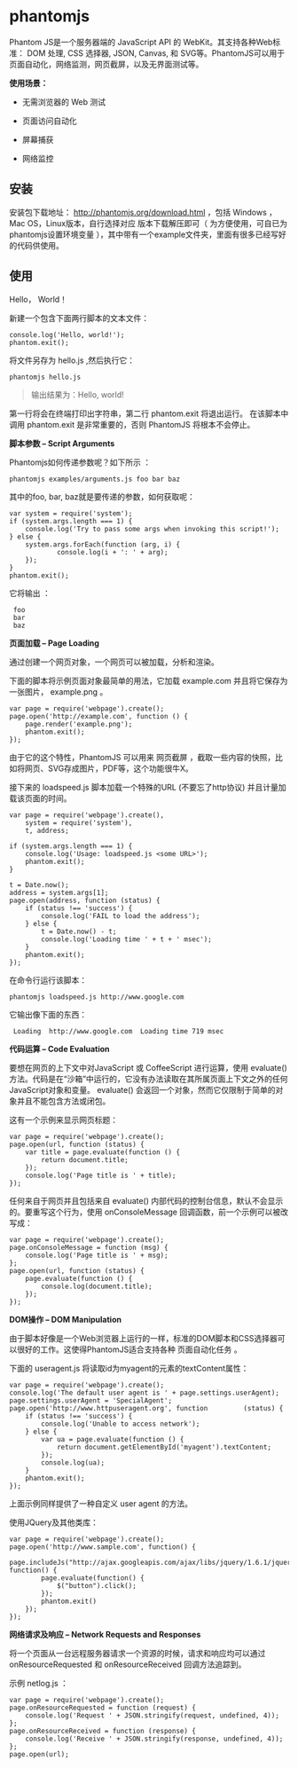 # phantomjs

Phantom JS是一个服务器端的 JavaScript API 的 WebKit。其支持各种Web标准： DOM 处理, CSS 选择器, JSON, Canvas, 和 SVG等。PhantomJS可以用于页面自动化，网络监测，网页截屏，以及无界面测试等。

**使用场景：**

   - 无需浏览器的 Web 测试

   - 页面访问自动化

   - 屏幕捕获

   - 网络监控

## 安装

安装包下载地址： http://phantomjs.org/download.html ，包括 Windows ，Mac OS，Linux版本，自行选择对应 版本下载解压即可（ 为方便使用，可自已为phantomjs设置环境变量 ），其中带有一个example文件夹，里面有很多已经写好的代码供使用。

## 使用

Hello， World！

新建一个包含下面两行脚本的文本文件：

    console.log('Hello, world!');
    phantom.exit();

将文件另存为 hello.js ,然后执行它： 

    phantomjs hello.js

>输出结果为：Hello, world!

第一行将会在终端打印出字符串，第二行 phantom.exit 将退出运行。 
在该脚本中调用 phantom.exit 是非常重要的，否则 PhantomJS 将根本不会停止。 

**脚本参数 – Script Arguments**

Phantomjs如何传递参数呢？如下所示 ：

    phantomjs examples/arguments.js foo bar baz

其中的foo, bar, baz就是要传递的参数，如何获取呢：

    var system = require('system');
    if (system.args.length === 1) {
        console.log('Try to pass some args when invoking this script!');
    } else {
        system.args.forEach(function (arg, i) {
                console.log(i + ': ' + arg);
        });
    }
    phantom.exit();

它将输出 ：

     foo
     bar
     baz

**页面加载 – Page Loading**

通过创建一个网页对象，一个网页可以被加载，分析和渲染。

下面的脚本将示例页面对象最简单的用法，它加载 example.com 并且将它保存为一张图片， example.png 。 

    var page = require('webpage').create();
    page.open('http://example.com', function () {
        page.render('example.png');
        phantom.exit();
    });

由于它的这个特性，PhantomJS 可以用来 网页截屏 ，截取一些内容的快照，比如将网页、SVG存成图片，PDF等，这个功能很牛X。 

接下来的 loadspeed.js 脚本加载一个特殊的URL (不要忘了http协议) 并且计量加载该页面的时间。 

    var page = require('webpage').create(),
        system = require('system'),
        t, address;

    if (system.args.length === 1) {
        console.log('Usage: loadspeed.js <some URL>');
        phantom.exit();
    }

    t = Date.now();
    address = system.args[1];
    page.open(address, function (status) {
        if (status !== 'success') {
            console.log('FAIL to load the address');
        } else {
            t = Date.now() - t;
            console.log('Loading time ' + t + ' msec');
        }
        phantom.exit();
    });

在命令行运行该脚本：

    phantomjs loadspeed.js http://www.google.com

它输出像下面的东西：

     Loading  http://www.google.com  Loading time 719 msec 

**代码运算 – Code Evaluation**
 
要想在网页的上下文中对JavaScript 或 CoffeeScript 进行运算，使用 evaluate() 方法。代码是在“沙箱”中运行的，它没有办法读取在其所属页面上下文之外的任何JavaScript对象和变量。 evaluate() 会返回一个对象，然而它仅限制于简单的对象并且不能包含方法或闭包。 

这有一个示例来显示网页标题：

    var page = require('webpage').create();
    page.open(url, function (status) {
        var title = page.evaluate(function () {
            return document.title;
        });
        console.log('Page title is ' + title);
    });

任何来自于网页并且包括来自 evaluate() 内部代码的控制台信息，默认不会显示的。要重写这个行为，使用 onConsoleMessage 回调函数，前一个示例可以被改写成： 

    var page = require('webpage').create();
    page.onConsoleMessage = function (msg) {
        console.log('Page title is ' + msg);
    };
    page.open(url, function (status) {
        page.evaluate(function () {
            console.log(document.title);
        });
    });

**DOM操作 – DOM Manipulation**

由于脚本好像是一个Web浏览器上运行的一样，标准的DOM脚本和CSS选择器可以很好的工作。这使得PhantomJS适合支持各种 页面自动化任务 。 

下面的  useragent.js 将读取id为myagent的元素的textContent属性： 

    var page = require('webpage').create();
    console.log('The default user agent is ' + page.settings.userAgent);
    page.settings.userAgent = 'SpecialAgent';
    page.open('http://www.httpuseragent.org', function         (status) {
        if (status !== 'success') {
            console.log('Unable to access network');
        } else {
            var ua = page.evaluate(function () {
                return document.getElementById('myagent').textContent;
            });
            console.log(ua);
        }
        phantom.exit();
    });

上面示例同样提供了一种自定义 user agent 的方法。 

使用JQuery及其他类库：

    var page = require('webpage').create();
    page.open('http://www.sample.com', function() {
        page.includeJs("http://ajax.googleapis.com/ajax/libs/jquery/1.6.1/jquery.min.js", function() {
            page.evaluate(function() {
                $("button").click();
            });
            phantom.exit()
        });
    });

**网络请求及响应 – Network Requests and Responses**

将一个页面从一台远程服务器请求一个资源的时候，请求和响应均可以通过 onResourceRequested  和  onResourceReceived  回调方法追踪到。

示例  netlog.js ： 

    var page = require('webpage').create();
    page.onResourceRequested = function (request) {
        console.log('Request ' + JSON.stringify(request, undefined, 4));
    };
    page.onResourceReceived = function (response) {
        console.log('Receive ' + JSON.stringify(response, undefined, 4));
    };
    page.open(url);